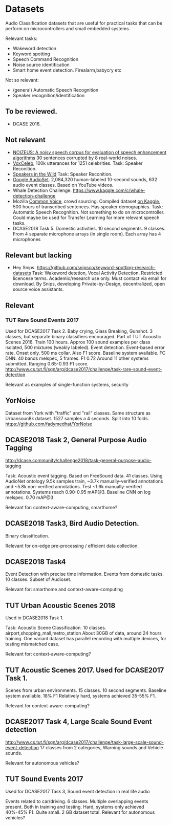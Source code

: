 
# Datasets

Audio Classification datasets that are useful for practical tasks
that can be perform on microcontrollers and small embedded systems.

Relevant tasks:

* Wakeword detection
* Keyword spotting
* Speech Command Recognition
* Noise source identification
* Smart home event detection. Firealarm,babycry etc 

Not so relevant:

* (general) Automatic Speech Recognition
* Speaker recognition/identification

## To be reviewed.

* DCASE 2016.

## Not relevant 

* [NOIZEUS: A noisy speech corpus for evaluation of speech enhancement algorithms](http://ecs.utdallas.edu/loizou/speech/noizeus/)
30 sentences corrupted by 8 real-world noises. 
* [VoxCeleb](http://www.robots.ox.ac.uk/~vgg/data/voxceleb/), 100k utterances for 1251 celebrities.
Task: Speaker Reconition.
* [Speakers in the Wild](https://www.sri.com/work/publications/speakers-wild-sitw-speaker-recognition-database)
Task: Speaker Reconition.
* [Google AudioSet](https://research.google.com/audioset/).
2,084,320 human-labeled 10-second sounds, 632 audio event classes. 
Based on YouTube videos.
* Whale Detection Challenge. https://www.kaggle.com/c/whale-detection-challenge
* Mozilla [Common Voice](https://voice.mozilla.org), crowd sourcing.
Compiled dataset [on Kaggle](https://www.kaggle.com/mozillaorg/common-voice), 
500 hours of transcribed sentences.
Has speaker demographics.
Task: Automatic Speech Recognition.
Not something to do on microcontroller.
Could maybe be used for Transfer Learning for more relevant speech tasks.
* DCASE2018 Task 5.
Domestic activities. 
10 second segments. 9 classes.
From 4 separate microphone arrays (in single room).
Each array has 4 microphones

## Relevant but lacking

* Hey Snips. https://github.com/snipsco/keyword-spotting-research-datasets
Task: Wakeword detetion, Vocal Activity Detection.
Restricted licencese terms. Academic/research use only.
Must contact via email for download.
By Snips, developing Private-by-Design, decentralized, open source voice assistants.

## Relevant

### TUT Rare Sound Events 2017

Used for DCASE2017 Task 2.
Baby crying, Glass Breaking, Gunshot.
3 classes, but separate binary classifiers encouraged.
Part of TUT Acoustic Scenes 2016.
Train 100 hours. Approx 100 sound examples per class isolated, 500 mixtures (weakly labeled).
Event detection.  Event-based error rate. Onset only. 500 ms collar. Also F1 score.
Baseline system available. FC DNN. 40 bands melspec, 5 frames. F1 0.72
Around 11 other systems submitted. Ranging 0.65-0.93 F1 score.
http://www.cs.tut.fi/sgn/arg/dcase2017/challenge/task-rare-sound-event-detection

Relevant as examples of single-function systems, security


## YorNoise
Dataset from York with "traffic" and "rail" classes.
Same structure as Urbansoun8k dataset.
1527 samples a 4 seconds. Split into 10 folds.
https://github.com/fadymedhat/YorNoise

## DCASE2018 Task 2, General Purpose Audio Tagging
http://dcase.community/challenge2018/task-general-purpose-audio-tagging

Task: Acoustic event tagging.
Based on FreeSound data.
41 classes. Using AudioNet ontology
9.5k samples train, ~3.7k manually-verified annotations and ~5.8k non-verified annotations. 
Test  ~1.6k manually-verified annotations.
Systems reach 0.90-0.95 mAP@3.
Baseline CNN on log melspec. 0.70 mAP@3

Relevant for: context-aware-computing, smarthome?

## DCASE2018 Task3, Bird Audio Detection.
Binary classification.

Relevant for on-edge pre-processing / efficient data collection.

## DCASE2018 Task4
Event Detection with precise time information.
Events from domestic tasks. 10 classes.
Subset of Audioset.

Relevant for: smarthome and context-aware-computing


## TUT Urban Acoustic Scenes 2018
Used in DCASE2018 Task 1.

Task: Acoustic Scene Classification.
10 classes. airport,shopping_mall,metro_station
About 30GB of data, around 24 hours training.
One variant dataset has parallel recording with multiple devices, for testing mismatched case.

Relevant for: context-aware-computing?

## TUT Acoustic Scenes 2017. Used for DCASE2017 Task 1.
Scenes from urban environments.
15 classes.
10 second segments.
Baseline system available. 18% F1
Relatively hard, systems achieved 35-55% F1.

Relevant for context-aware-computing?

## DCASE2017 Task 4, Large Scale Sound Event detection
http://www.cs.tut.fi/sgn/arg/dcase2017/challenge/task-large-scale-sound-event-detection
17 classes from 2 categories, Warning sounds and Vehicle sounds.

Relevant for autonomous vehicles?

## TUT Sound Events 2017
Used for DCASE2017 Task 3, Sound event detection in real life audio

Events related to car/driving.
6 classes.
Multiple overlapping events present. Both in training and testing.
Hard, systems only achieved 40%-45% F1.
Quite small. 2 GB dataset total.
Relevant for autonomous vehicles?



